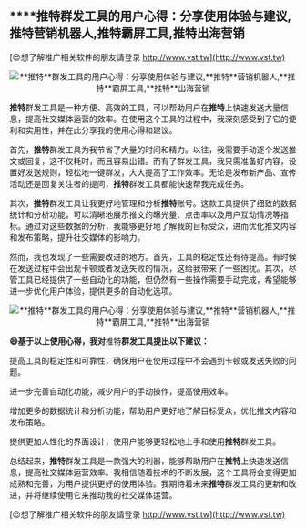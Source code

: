 ## ****推特**群发工具的用户心得：分享使用体验与建议,**推特**营销机器人,**推特**霸屏工具,**推特**出海营销**

[😍想了解推广相关软件的朋友请登录 http://www.vst.tw](http://www.vst.tw)

 <center><img src="https://vst.tw/MP4/tuiguang/png/7.png" alt="**推特**群发工具的用户心得：分享使用体验与建议,**推特**营销机器人,**推特**霸屏工具,**推特**出海营销"></center>

**推特**群发工具是一种方便、高效的工具，可以帮助用户在**推特**上快速发送大量信息，提高社交媒体运营的效率。在使用这个工具的过程中，我深刻感受到了它的便利和实用性，并在此分享我的使用心得和建议。

首先，**推特**群发工具为我节省了大量的时间和精力。以往，我需要手动逐个发送推文或回复，这不仅耗时，而且容易出错。而有了群发工具，我只需准备好内容，设置好发送规则，轻松地一键群发，大大提高了工作效率。无论是发布新产品、宣传活动还是回复关注者的提问，**推特**群发工具都能快速帮我完成任务。

其次，**推特**群发工具让我更好地管理和分析**推特**账号。这款工具提供了细致的数据统计和分析功能，可以清晰地展示推文的曝光量、点击率以及用户互动情况等指标。通过对这些数据的分析，我能够更好地了解我的目标受众，进而优化推文内容和发布策略，提升社交媒体的影响力。

然而，我也发现了一些需要改进的地方。首先，工具的稳定性还有待提高。有时候在发送过程中会出现卡顿或者发送失败的情况，这给我带来了一些困扰。其次，尽管工具已经提供了一些自动化的功能，但仍然有一些操作需要手动完成，希望能够进一步优化用户体验，提供更多的自动化选项。

 <center><img src="https://vst.tw/MP4/tuiguang/png/1.png" alt="**推特**群发工具的用户心得：分享使用体验与建议,**推特**营销机器人,**推特**霸屏工具,**推特**出海营销"></center>

**😄基于以上使用心得，我对**推特**群发工具提出以下建议：**

提高工具的稳定性和可靠性，确保用户在使用过程中不会遇到卡顿或发送失败的问题。

进一步完善自动化功能，减少用户的手动操作，提高使用效率。

增加更多的数据统计和分析功能，帮助用户更好地了解目标受众，优化推文内容和发布策略。

提供更加人性化的界面设计，使用户能够更轻松地上手和使用**推特**群发工具。

总结起来，**推特**群发工具是一款强大的利器，能够帮助用户在**推特**上快速发送信息，提高社交媒体运营效率。我相信随着技术的不断发展，这个工具将会变得更加成熟和完善，为用户提供更好的使用体验。我期待着未来**推特**群发工具的更新和改进，并将继续使用它来推动我的社交媒体运营。

[😍想了解推广相关软件的朋友请登录 http://www.vst.tw](http://www.vst.tw)



